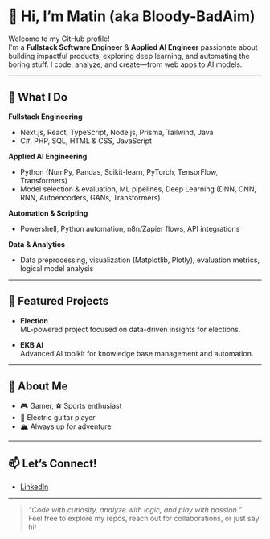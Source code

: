 # 👋 Hi, I’m Matin (aka Bloody-BadAim)

Welcome to my GitHub profile!  
I'm a **Fullstack Software Engineer** & **Applied AI Engineer** passionate about building impactful products, exploring deep learning, and automating the boring stuff. I code, analyze, and create—from web apps to AI models.

---

## 🚀 What I Do

**Fullstack Engineering**
- Next.js, React, TypeScript, Node.js, Prisma, Tailwind, Java
- C#, PHP, SQL, HTML & CSS, JavaScript

**Applied AI Engineering**
- Python (NumPy, Pandas, Scikit-learn, PyTorch, TensorFlow, Transformers)
- Model selection & evaluation, ML pipelines, Deep Learning (DNN, CNN, RNN, Autoencoders, GANs, Transformers)

**Automation & Scripting**
- Powershell, Python automation, n8n/Zapier flows, API integrations

**Data & Analytics**
- Data preprocessing, visualization (Matplotlib, Plotly), evaluation metrics, logical model analysis

---

## 🌟 Featured Projects

- **Election**  
  ML-powered project focused on data-driven insights for elections.

- **EKB AI**  
  Advanced AI toolkit for knowledge base management and automation.

---

## 🎸 About Me

- 🎮 Gamer, ⚽ Sports enthusiast
- 🎸 Electric guitar player
- 🏔️ Always up for adventure

---

## 📫 Let’s Connect!

- [LinkedIn](https://www.linkedin.com/in/matin-khajehfard)

---

> _“Code with curiosity, analyze with logic, and play with passion.”_  
Feel free to explore my repos, reach out for collaborations, or just say hi!
